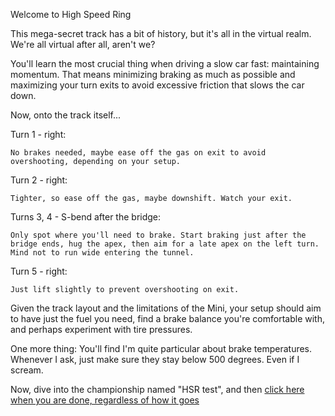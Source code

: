Welcome to High Speed Ring

This mega-secret track has a bit of history, but it's all in the virtual realm. We're all virtual after all, aren't we?

You'll learn the most crucial thing when driving a slow car fast: maintaining momentum. That means minimizing braking as much as possible and maximizing your turn exits to avoid excessive friction that slows the car down.

Now, onto the track itself...

Turn 1 - right: 

    No brakes needed, maybe ease off the gas on exit to avoid overshooting, depending on your setup.
  
Turn 2 - right: 

    Tighter, so ease off the gas, maybe downshift. Watch your exit.
  
Turns 3, 4 - S-bend after the bridge: 

    Only spot where you'll need to brake. Start braking just after the bridge ends, hug the apex, then aim for a late apex on the left turn. Mind not to run wide entering the tunnel.
  
Turn 5 - right: 

    Just lift slightly to prevent overshooting on exit.


Given the track layout and the limitations of the Mini, your setup should aim to have just the fuel you need, find a brake balance you're comfortable with, and perhaps experiment with tire pressures.

One more thing: You'll find I'm quite particular about brake temperatures. Whenever I ask, just make sure they stay below 500 degrees. Even if I scream.

Now, dive into the championship named "HSR test", and then [click here when you are done, regardless of how it goes](./2877.md)

